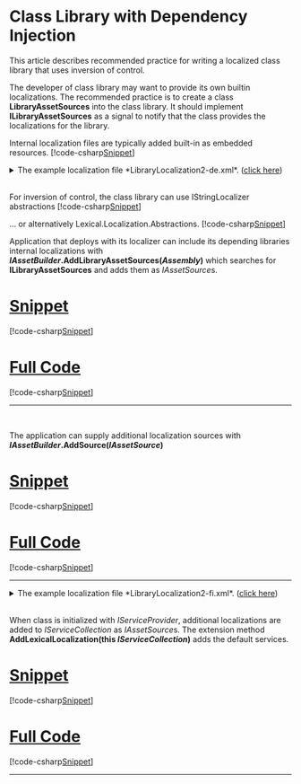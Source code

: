 ﻿# Class Library with Dependency Injection

This article describes recommended practice for writing a localized class library that uses inversion of control.

The developer of class library may want to provide its own builtin localizations. 
The recommended practice is to create a class **LibraryAssetSources** into the class library.
It should implement **ILibraryAssetSources** as a signal to notify that the class provides the localizations for the library.

Internal localization files are typically added built-in as embedded resources.
[!code-csharp[Snippet](LibraryAssetSources.cs)]
<details>
  <summary>The example localization file *LibraryLocalization2-de.xml*.  (<u>click here</u>)</summary>
[!code-xml[Snippet](../../LibraryLocalization2-de.xml)]
</details>
<br/>

For inversion of control, the class library can use IStringLocalizer abstractions
[!code-csharp[Snippet](MyClass.cs)]

... or alternatively Lexical.Localization.Abstractions.
[!code-csharp[Snippet](MyClassB.cs)]
<br/>

Application that deploys with its localizer can include its depending libraries internal localizations with 
**<i>IAssetBuilder</i>.AddLibraryAssetSources(*Assembly*)** which searches for **ILibraryAssetSources** and adds them as *IAssetSource*s.
# [Snippet](#tab/snippet-1)
[!code-csharp[Snippet](LibraryConsumer1.cs#Snippet)]
# [Full Code](#tab/full-1)
[!code-csharp[Snippet](LibraryConsumer1.cs)]
***
<br/>

The application can supply additional localization sources with **<i>IAssetBuilder</i>.AddSource(*IAssetSource*)**
# [Snippet](#tab/snippet-2)
[!code-csharp[Snippet](LibraryConsumer2.cs#Snippet)]
# [Full Code](#tab/full-2)
[!code-csharp[Snippet](LibraryConsumer2.cs)]
***
<details>
  <summary>The example localization file *LibraryLocalization2-fi.xml*.  (<u>click here</u>)</summary>
[!code-xml[Snippet](../../LibraryLocalization2-fi.xml)]
</details>
<br/>

When class is initialized with *IServiceProvider*, additional localizations are added to *IServiceCollection* as *IAssetSource*s.
The extension method **AddLexicalLocalization(this <i>IServiceCollection</i>)** adds the default services.
# [Snippet](#tab/snippet-3)
[!code-csharp[Snippet](LibraryConsumer3.cs#Snippet)]
# [Full Code](#tab/full-3)
[!code-csharp[Snippet](LibraryConsumer3.cs)]
***

